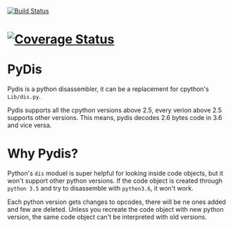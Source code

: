 
[![Build Status](https://travis-ci.com/gsb-eng/bytecode_tools.svg?branch=master)](https://travis-ci.com/gsb-eng/bytecode_tools)

[![Coverage Status](https://img.shields.io/codecov/c/github/gsb-eng/bytecode_tools/master.svg)](https://codecov.io/github/gsb-eng/bytecode_tools?branch=master)
<br />
<br />
PyDis
=========

Pydis is a python disassembler, it can be a replacement for cpython's 
`Lib/dis.py`.

Pydis supports all the cpython versions above 2.5, every verion above 2.5
supports other versions. This means, pydis decodes 2.6 bytes code in 3.6 and
vice versa.

Why Pydis?
==========

Python's `dis` moduel is super helpful for looking inside code objects, but it
won't support other python versions. If the code object is created through
`python 3.5` and try to disassemble with `python3.6`, it won't work.

Each python version gets changes to opcodes, there will be ne ones added and few
are deleted. Unless you recreate the code object with new python version, the
same code object can't be interpreted with old versions.

